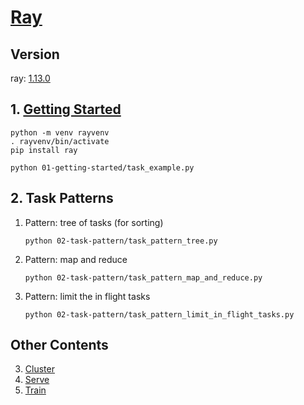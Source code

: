 # [Ray](https://docs.ray.io/en/latest/)

## Version

ray: [1.13.0](https://github.com/ray-project/ray/releases/tag/ray-1.13.0)

## 1. [Getting Started](https://docs.ray.io/en/latest/ray-overview/index.html)

```
python -m venv rayvenv
. rayvenv/bin/activate
pip install ray
```

```cd
python 01-getting-started/task_example.py
```

## 2. Task Patterns

1. Pattern: tree of tasks (for sorting)

    ```
    python 02-task-pattern/task_pattern_tree.py
    ```

1. Pattern: map and reduce

    ```
    python 02-task-pattern/task_pattern_map_and_reduce.py
    ```

1. Pattern: limit the in flight tasks

    ```
    python 02-task-pattern/task_pattern_limit_in_flight_tasks.py
    ```

## Other Contents

3. [Cluster](03-cluster)
4. [Serve](04-serve)
5. [Train](05-train)
